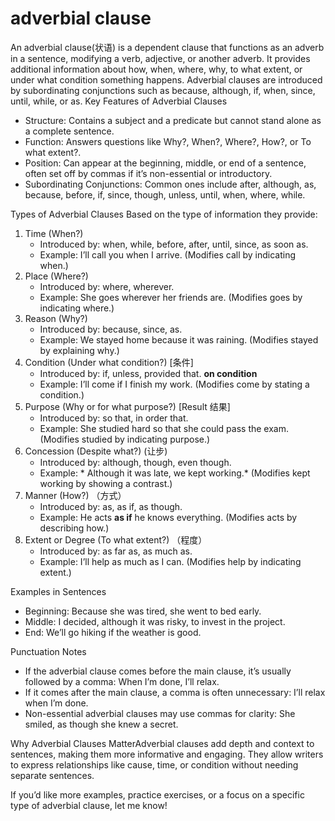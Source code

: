 # adverbial clause

An adverbial clause(状语) is a dependent clause that functions as an adverb in a sentence, modifying a verb, adjective, or another adverb. It provides additional information about how, when, where, why, to what extent, or under what condition something happens. Adverbial clauses are introduced by subordinating conjunctions such as because, although, if, when, since, until, while, or as. Key Features of Adverbial Clauses

- Structure: Contains a subject and a predicate but cannot stand alone as a complete sentence.
- Function: Answers questions like Why?, When?, Where?, How?, or To what extent?.
- Position: Can appear at the beginning, middle, or end of a sentence, often set off by commas if it’s non-essential or introductory.
- Subordinating Conjunctions: Common ones include after, although, as, because, before, if, since, though, unless, until, when, where, while.

Types of Adverbial Clauses Based on the type of information they provide:

1. Time (When?)  
   - Introduced by: when, while, before, after, until, since, as soon as.  
   - Example: I’ll call you when I arrive. (Modifies call by indicating when.)
2. Place (Where?)  
   - Introduced by: where, wherever.  
   - Example: She goes wherever her friends are. (Modifies goes by indicating where.)
3. Reason (Why?)  
   - Introduced by: because, since, as.  
   - Example: We stayed home because it was raining. (Modifies stayed by explaining why.)
4. Condition (Under what condition?)  [条件]
   - Introduced by: if, unless, provided that.   **on condition**
   - Example: I’ll come if I finish my work. (Modifies come by stating a condition.)
5. Purpose (Why or for what purpose?)  [Result 结果]
   - Introduced by: so that, in order that.  
   - Example: She studied hard so that she could pass the exam. (Modifies studied by indicating purpose.)
6. Concession (Despite what?)  (让步)
   - Introduced by: although, though, even though.  
   - Example: * Although it was late, we kept working.* (Modifies kept working by showing a contrast.)
7. Manner (How?)  （方式）
   - Introduced by: as, as if, as though.  
   - Example: He acts  **as if**  he knows everything. (Modifies acts by describing how.)
8. Extent or Degree (To what extent?)  （程度）
   - Introduced by: as far as, as much as.  
   - Example: I’ll help as much as I can. (Modifies help by indicating extent.)



Examples in Sentences

- Beginning: Because she was tired, she went to bed early.  
- Middle: I decided, although it was risky, to invest in the project.  
- End: We’ll go hiking if the weather is good.

Punctuation Notes

- If the adverbial clause comes before the main clause, it’s usually followed by a comma: When I’m done, I’ll relax.
- If it comes after the main clause, a comma is often unnecessary: I’ll relax when I’m done.
- Non-essential adverbial clauses may use commas for clarity: She smiled, as though she knew a secret.

Why Adverbial Clauses MatterAdverbial clauses add depth and context to sentences, making them more informative and engaging. They allow writers to express relationships like cause, time, or condition without needing separate sentences.

If you’d like more examples, practice exercises, or a focus on a specific type of adverbial clause, let me know!


